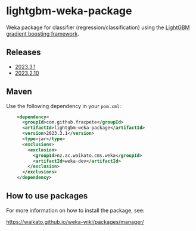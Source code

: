 # lightgbm-weka-package

Weka package for classifier (regression/classification) using the
[LightGBM gradient boosting framework](https://github.com/microsoft/LightGBM).


## Releases

* [2023.3.1](https://github.com/fracpete/lightgbm-weka-package/releases/download/v2023.3.1/lightgbm-2023.3.1.zip)
* [2023.2.10](https://github.com/fracpete/lightgbm-weka-package/releases/download/v2023.2.10/lightgbm-2023.2.10.zip)


## Maven

Use the following dependency in your `pom.xml`:

```xml
    <dependency>
      <groupId>com.github.fracpete</groupId>
      <artifactId>lightgbm-weka-package</artifactId>
      <version>2023.3.1</version>
      <type>jar</type>
      <exclusions>
        <exclusion>
          <groupId>nz.ac.waikato.cms.weka</groupId>
          <artifactId>weka-dev</artifactId>
        </exclusion>
      </exclusions>
    </dependency>
```


## How to use packages

For more information on how to install the package, see:

https://waikato.github.io/weka-wiki/packages/manager/



